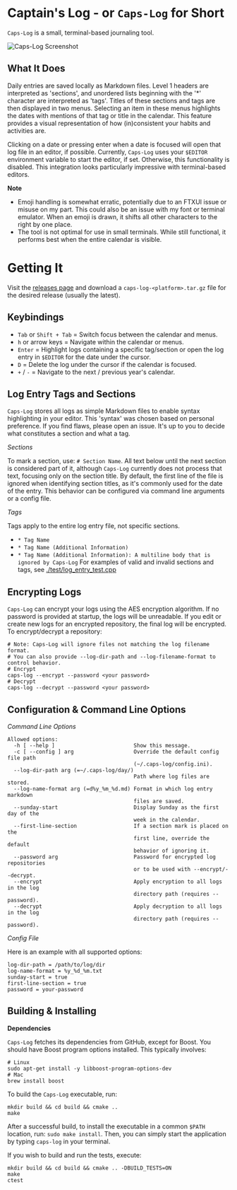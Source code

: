 # Captain's Log - or `Caps-Log` for Short

`Caps-Log` is a small, terminal-based journaling tool.

![Caps-Log Screenshot](./caps-log.gif)

## What It Does

Daily entries are saved locally as Markdown files. Level 1 headers are
interpreted as 'sections', and unordered lists beginning with the '*' character
are interpreted as 'tags'. Titles of these sections and tags are then displayed
in two menus. Selecting an item in these menus highlights the dates with
mentions of that tag or title in the calendar. This feature provides a visual
representation of how (in)consistent your habits and activities are.

Clicking on a date or pressing enter when a date is focused will open that log
file in an editor, if possible. Currently, `Caps-Log` uses your `$EDITOR`
environment variable to start the editor, if set. Otherwise, this functionality
is disabled. This integration looks particularly impressive with terminal-based
editors.

**Note**

- Emoji handling is somewhat erratic, potentially due to an FTXUI issue or
  misuse on my part. This could also be an issue with my font or terminal
  emulator. When an emoji is drawn, it shifts all other characters to the right
  by one place.
- The tool is not optimal for use in small terminals. While still functional, it
  performs best when the entire calendar is visible.

# Getting It

Visit the [releases page](https://github.com/nikoladucak/caps-log/releases) and
download a `caps-log-<platform>.tar.gz` file for the desired release (usually
the latest).

## Keybindings

- `Tab` or `Shift + Tab` = Switch focus between the calendar and menus.
- `h` or arrow keys = Navigate within the calendar or menus.
- `Enter` = Highlight logs containing a specific tag/section or open the log
  entry in `$EDITOR` for the date under the cursor.
- `D` = Delete the log under the cursor if the calendar is focused.
- `+` / `-` = Navigate to the next / previous year's calendar.

## Log Entry Tags and Sections

`Caps-Log` stores all logs as simple Markdown files to enable syntax
highlighting in your editor. This 'syntax' was chosen based on personal
preference. If you find flaws, please open an issue. It's up to you to decide
what constitutes a section and what a tag.

_Sections_

To mark a section, use: `# Section Name`. All text below until the next section
is considered part of it, although `Caps-Log` currently does not process that
text, focusing only on the section title. By default, the first line of the file
is ignored when identifying section titles, as it's commonly used for the date
of the entry. This behavior can be configured via command line arguments or a
config file.

_Tags_

Tags apply to the entire log entry file, not specific sections.

- `* Tag Name`
- `* Tag Name (Additional Information)`
- `* Tag Name (Additional Information): A multiline body that is ignored by Caps-Log`
  For examples of valid and invalid sections and tags, see
  [./test/log_entry_test.cpp](./test/log_entry_test.cpp)

## Encrypting Logs

`Caps-Log` can encrypt your logs using the AES encryption algorithm. If no
password is provided at startup, the logs will be unreadable. If you edit or
create new logs for an encrypted repository, the final log will be encrypted. To
encrypt/decrypt a repository:

```
# Note: Caps-Log will ignore files not matching the log filename format.
# You can also provide --log-dir-path and --log-filename-format to control behavior.
# Encrypt
caps-log --encrypt --password <your password>
# Decrypt
caps-log --decrypt --password <your password>
```

## Configuration & Command Line Options

_Command Line Options_

```
Allowed options:
  -h [ --help ]                         Show this message.
  -c [ --config ] arg                   Override the default config file path
                                        (~/.caps-log/config.ini).
  --log-dir-path arg (=~/.caps-log/day/)
                                        Path where log files are stored.
  --log-name-format arg (=d%y_%m_%d.md) Format in which log entry markdown
                                        files are saved.
  --sunday-start                        Display Sunday as the first day of the
                                        week in the calendar.
  --first-line-section                  If a section mark is placed on the
                                        first line, override the default
                                        behavior of ignoring it.
  --password arg                        Password for encrypted log repositories
                                        or to be used with --encrypt/--decrypt.
  --encrypt                             Apply encryption to all logs in the log
                                        directory path (requires --password).
  --decrypt                             Apply decryption to all logs in the log
                                        directory path (requires --password).
```

_Config File_

Here is an example with all supported options:

```
log-dir-path = /path/to/log/dir
log-name-format = %y_%d_%m.txt
sunday-start = true
first-line-section = true
password = your-password
```

## Building & Installing

**Dependencies**

`Caps-Log` fetches its dependencies from GitHub, except for Boost. You should
have Boost program options installed. This typically involves:

```shell
# Linux
sudo apt-get install -y libboost-program-options-dev
# Mac
brew install boost
```

To build the `Caps-Log` executable, run:

```shell
mkdir build && cd build && cmake ..
make
```

After a successful build, to install the executable in a common `$PATH`
location, run: `sudo make install`. Then, you can simply start the application
by typing `caps-log` in your terminal.

If you wish to build and run the tests, execute:

```shell
mkdir build && cd build && cmake .. -DBUILD_TESTS=ON
make 
ctest
```
